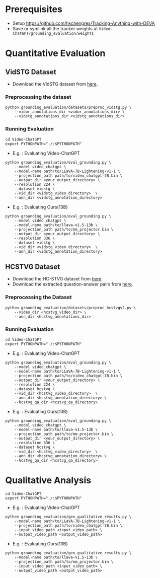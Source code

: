 # Prerequisites

* Setup https://github.com/hkchengrex/Tracking-Anything-with-DEVA
* Save or symlink all the tracker weights at `Video-ChatGPT/grounding_evaluation/weights`

# Quantitative Evaluation

## VidSTG Dataset

* Download the VidSTG dataset from [here](https://github.com/Guaranteer/VidSTG-Dataset).

### Preprocessing the dataset

    python grounding_evaluation/datasets/preproc_vidstg.py \
        --vidor_annotations_dir <vidor_annotations_dir> \
        --vidstg_annotations_dir <vidstg_annotations_dir>

### Running Evaluation

    cd Video-ChatGPT
    export PYTHONPATH="./:$PYTHONPATH"

* E.g. : Evaluating Video-ChatGPT

<!-- v1 -->
    python grounding_evaluation/eval_grounding.py \
        --model video_chatgpt \
        --model-name path/to/LLaVA-7B-Lightening-v1-1 \
        --projection_path path/to/video_chatgpt-7B.bin \
        --output_dir <your_output_directory> \
        --resolution 224 \
        --dataset vidstg \
        --vid_dir <vidstg_video_directory>  \
        --ann_dir <vidstg_annotation_directory>

* E.g. : Evaluating Ours(13B)

<!-- 13B -->
    python grounding_evaluation/eval_grounding.py \
        --model video_chatgpt \
        --model-name path/to/llava-v1.5-13b \
        --projection_path path/to/mm_projector.bin \
        --output_dir <your_output_directory> \
        --resolution 336 \
        --dataset vidstg \
        --vid_dir <vidstg_video_directory>  \
        --ann_dir <vidstg_annotation_directory>




## HCSTVG Dataset

* Download the HC-STVG dataset from [here](https://github.com/tzhhhh123/HC-STVG).
* Download the extracted question-answer pairs from [here](??).
<!-- TODO: Upload the QA pairs to onedrive and share -->

### Preprocessing the Dataset

    python grounding_evaluation/datasets/preproc_hcstvgv2.py \
        --video_dir <hcstvg_video_dir> \
        --ann_dir <hcstvg_annotations_dir>

### Running Evaluation

    cd Video-ChatGPT
    export PYTHONPATH="./:$PYTHONPATH"

* E.g. : Evaluating Video-ChatGPT

<!-- v1 -->
    python grounding_evaluation/eval_grounding.py \
        --model video_chatgpt \
        --model-name path/to/LLaVA-7B-Lightening-v1-1 \
        --projection_path path/to/video_chatgpt-7B.bin \
        --output_dir <your_output_directory> \
        --resolution 224 \
        --dataset hcstvg \
        --vid_dir <hcstvg_video_directory>  \
        --ann_dir <hcstvg_annotation_directory> \
        --hcstvg_qa_dir <hcstvg_qa_directory>

* E.g. : Evaluating Ours(13B)
<!-- 13B -->
    python grounding_evaluation/eval_grounding.py \
        --model video_chatgpt \
        --model-name path/to/llava-v1.5-13b \
        --projection_path path/to/mm_projector.bin \
        --output_dir <your_output_directory> \
        --resolution 336 \
        --dataset hcstvg \
        --vid_dir <hcstvg_video_directory>  \
        --ann_dir <hcstvg_annotation_directory> \
        --hcstvg_qa_dir <hcstvg_qa_directory>


# Qualitative Analysis

    cd Video-ChatGPT
    export PYTHONPATH="./:$PYTHONPATH"

* E.g. : Evaluating Video-ChatGPT
<!-- v1 -->
    python grounding_evaluation/gen_qualitative_results.py \
        --model-name path/to/LLaVA-7B-Lightening-v1-1 \
        --projection_path path/to/video_chatgpt-7B.bin \
        --input_video_path <input_video_path> \
        --output_video_path <output_video_path>


* E.g. : Evaluating Ours(13B)
<!-- v1.5-13b -->
    python grounding_evaluation/gen_qualitative_results.py \
        --model-name path/to/llava-v1.5-13b \
        --projection_path path/to/mm_projector.bin \
        --input_video_path <input_video_path> \
        --output_video_path <output_video_path>
